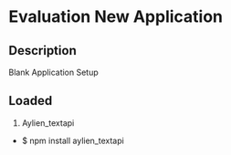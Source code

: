 # Evaluation New Application

## Description
Blank Application Setup

## Loaded
1. Aylien_textapi
  - $ npm install aylien_textapi
